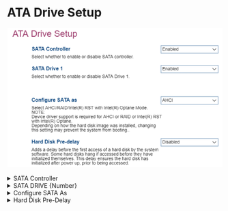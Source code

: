 # ATA Drive Setup #

![](./img/thinkcenter_ata_drive_setup.png)

<details><summary>SATA Controller</summary>

One of 2 possible options for enabling the SATA controller:

1.  **Enable** - enables the SATA controller. Default.
2.  Disable - disables the SATA controller.

<!-- 
| WMI Setting name | Values | SVP Req'd | AMD/Intel |
|:---|:---|:---|:---|
| SATAController | setting_values | yes_no | amd_intel |
-->
?>: If the `SATA Controller` is set to `Disabled`, then `Configure SATA as` and `SATA Drive {Number}` will be hidden.

</details>

<details><summary>SATA DRIVE {Number}</summary>

One of the (Serial AT Attachment) Drives. Total number of drives depends on model.

One of 2 possible options for feature:

1.  **Enabled** - enables this SATA drive. Default.
2.  Disabled - disables this SATA drive.

<!-- 
| WMI Setting name | Values | SVP Req'd | AMD/Intel |
|:---|:---|:---|:---|
| SATADrive1 | setting_values | yes_no | amd_intel |

?> The WMI setting name for Drive 1 is shown. Other drives follow the pattern `SATADrive#` where `#` is the number of the drive.
-->

</details>

<details><summary>Configure SATA As</summary>

Configure the SATA (Serial AT Attachment) drive controller.

?> Device driver support is required  for AHCI or Intel(R) RST with Intel(R) Optane.

!> Depending on how the hard disk image was installed, changing this setting may prevent the system from booting.

Options:

1.  **AHCI** - enables AHCI (Advanced Host Controller Interface). Default.
2.  Intel (R) RST with Intel (R) Optane mode - enables RST.
3.  RAID - enables RAID. <!-- MODEL: M70S Gen3 only-->

<!-- TODO: add WMI -->
</details>

<!-- SIMULATOR DOES NOT SUPPORT 
<details><summary>Intel Rapid Storage Technology</summary>

</details>
-->

<details><summary>Hard Disk Pre-Delay</summary>

Ensures the hard disk has initialized after power up, prior to being accessed. This avoids the disk hanging because of access by the OS before initialization.

One of 8 possible options for the delay time:

1.  **Disabled** - enables delay. Default.
2.  3 - 30 seconds - enables delay, in increments of 3 seconds up 15, then 21 or 30.

<!-- TODO: add WMI -->
</details>
